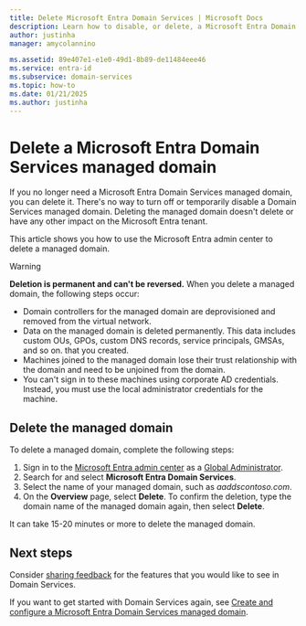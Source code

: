 ```yaml
---
title: Delete Microsoft Entra Domain Services | Microsoft Docs
description: Learn how to disable, or delete, a Microsoft Entra Domain Services managed domain
author: justinha
manager: amycolannino

ms.assetid: 89e407e1-e1e0-49d1-8b89-de11484eee46
ms.service: entra-id
ms.subservice: domain-services
ms.topic: how-to
ms.date: 01/21/2025
ms.author: justinha
---
```

# Delete a Microsoft Entra Domain Services managed domain

If you no longer need a Microsoft Entra Domain Services managed domain, you can delete it. There's no way to turn off or temporarily disable a Domain Services managed domain. Deleting the managed domain doesn't delete or have any other impact on the Microsoft Entra tenant.

This article shows you how to use the Microsoft Entra admin center to delete a managed domain.

> [!WARNING]
> **Deletion is permanent and can't be reversed.**
> When you delete a managed domain, the following steps occur:
>
> * Domain controllers for the managed domain are deprovisioned and removed from the virtual network.
> * Data on the managed domain is deleted permanently. This data includes custom OUs, GPOs, custom DNS records, service principals, GMSAs, and so on. that you created.
> * Machines joined to the managed domain lose their trust relationship with the domain and need to be unjoined from the domain.
> * You can't sign in to these machines using corporate AD credentials. Instead, you must use the local administrator credentials for the machine.

## Delete the managed domain

To delete a managed domain, complete the following steps:

1. Sign in to the [Microsoft Entra admin center](https://entra.microsoft.com) as a [Global Administrator](~/identity/role-based-access-control/permissions-reference.md#global-administrator).
1. Search for and select **Microsoft Entra Domain Services**.
1. Select the name of your managed domain, such as *aaddscontoso.com*.
1. On the **Overview** page, select **Delete**. To confirm the deletion, type the domain name of the managed domain again, then select **Delete**.

It can take 15-20 minutes or more to delete the managed domain.

## Next steps

Consider [sharing feedback][feedback] for the features that you would like to see in Domain Services.

If you want to get started with Domain Services again, see [Create and configure a Microsoft Entra Domain Services managed domain][create-instance].

<!-- INTERNAL LINKS -->
[feedback]: https://feedback.azure.com/d365community/forum/22920db1-ad25-ec11-b6e6-000d3a4f0789?c=5d63b5b7-ae25-ec11-b6e6-000d3a4f0789
[create-instance]: tutorial-create-instance.md
